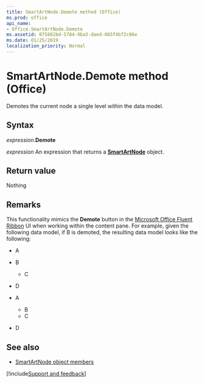 ```yaml
---
title: SmartArtNode.Demote method (Office)
ms.prod: office
api_name:
- Office.SmartArtNode.Demote
ms.assetid: 075882bd-5784-9ba3-daed-065f4bf2c86e
ms.date: 01/25/2019
localization_priority: Normal
---
```



# SmartArtNode.Demote method (Office)

Demotes the current node a single level within the data model.


## Syntax

_expression_.**Demote**

_expression_ An expression that returns a **[SmartArtNode](Office.SmartArtNode.md)** object.


## Return value

Nothing


## Remarks

This functionality mimics the **Demote** button in the [Microsoft Office Fluent Ribbon](../library-reference/concepts/overview-of-the-office-fluent-ribbon.md) UI when working within the content pane. For example, given the following data model, if B is demoted, the resulting data model looks like the following: 


- A    
- B   
  - C    
- D
    

- A   
  - B    
  - C   
- D
    

## See also

- [SmartArtNode object members](overview/Library-Reference/smartartnode-members-office.md)



[!include[Support and feedback](~/includes/feedback-boilerplate.md)]